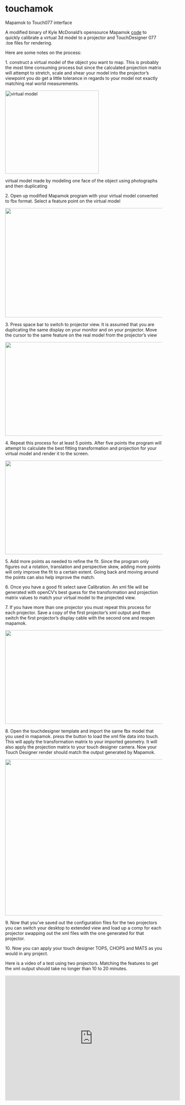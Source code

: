 touchamok
=========

Mapamok to Touch077 interface

<p>A modified binary of Kyle McDonald&#8217;s opensource Mapamok <a href="https://github.com/YCAMInterlab/ProCamToolkit/wiki/mapamok-(English)" title="code" target="_blank">code</a> to quickly calibrate a virtual 3d model to a projector and TouchDesigner 077 .toe files for rendering. 

Here are some notes on the process:</p>
<p><span id="more-73"></span></p>
<p>1. construct a virtual model of the object you want to map. This is probably the most time consuming process but since the calculated projection matrix will attempt to stretch, scale and shear your model into the projector&#8217;s viewpoint you do get a little tolerance in regards to your model not exactly matching real world measurements.</p>
<p><a href="http://jameshurlbut.net/wp/wp-content/uploads/2013/01/1.jpg"><img src="http://jameshurlbut.net/wp/wp-content/uploads/2013/01/1-300x266.jpg" alt="virtual model" title="virtual model" width="300" height="266" class="alignnone size-medium wp-image-74" /></a></p>
<p>virtual model made by modeling one face of the object using photographs and then duplicating</p>
<p>2. Open up modified Mapamok program with your virtual model converted to fbx format. Select a feature point on the virtual model</p>
<p><a href="http://jameshurlbut.net/wp/wp-content/uploads/2013/01/2.jpg"><img src="http://jameshurlbut.net/wp/wp-content/uploads/2013/01/2.jpg" alt="" title="model in mapamok" width="555" height="350" class="alignnone size-full wp-image-75" /></a></p>
<p>3. Press space bar to switch to projector view. It is assumed that you are duplicating the same display on your monitor and on your projector. Move the cursor to the same feature on the real model from the projector&#8217;s view</p>
<p><a href="http://jameshurlbut.net/wp/wp-content/uploads/2013/01/3.jpg"><img src="http://jameshurlbut.net/wp/wp-content/uploads/2013/01/3.jpg" alt="" title="adding correspondence" width="533" height="300" class="alignnone size-full wp-image-78" /></a></p>
<p>4. Repeat this process for at least 5 points. After five points the program will attempt to calculate the best fitting transformation and projection for your virtual model and render it to the screen.</p>
<p><a href="http://jameshurlbut.net/wp/wp-content/uploads/2013/01/4.jpg"><img src="http://jameshurlbut.net/wp/wp-content/uploads/2013/01/4.jpg" alt="" title="one projector calibrated" width="533" height="300" class="alignnone size-full wp-image-79" /></a></p>
<p>5. Add more points as needed to refine the fit. Since the program only figures out a rotation, translation and perspective skew, adding more points will only improve the fit to a certain extent. Going back and moving around the points can also help improve the match.</p>
<p>6. Once you have a good fit select save Calibration. An xml file will be generated with openCV&#8217;s best guess for the transformation and projection matrix values to match your virtual model to the projected view.</p>
<p>7. If you have more than one projector you must repeat this process for each projector. Save a copy of the first projector&#8217;s xml output and then switch the first projector&#8217;s display cable with the second one and reopen mapamok.</p>
<p><a href="http://jameshurlbut.net/wp/wp-content/uploads/2013/01/5.jpg"><img src="http://jameshurlbut.net/wp/wp-content/uploads/2013/01/5.jpg" alt="" title="two projectors calibrated on one model" width="533" height="300" class="alignnone size-full wp-image-76" /></a></p>
<p>8. Open the touchdesigner template and import the same fbx model that you used in mapamok. press the button to load the xml file data into touch. This will apply the transformation matrix to your imported geometry. It will also apply the projection matrix to your touch designer camera. Now your Touch Designer render should match the output generated by Mapamok.</p>
<p><a href="http://jameshurlbut.net/wp/wp-content/uploads/2013/01/6.jpg"><img src="http://jameshurlbut.net/wp/wp-content/uploads/2013/01/6.jpg" alt="" title="touchdesigner view" width="793" height="500" class="alignnone size-full wp-image-77" /></a></p>
<p>9. Now that you&#8217;ve saved out the configuration files for the two projectors you can switch your desktop to extended view and load up a comp for each projector swapping out the xml files with the one generated for that projector.</p>
<p>10. Now you can apply your touch designer TOPS, CHOPS and MATS as you would in any project.</p>
<p>Here is a video of a test using two projectors. Matching the features to get the xml output should take no longer than 10 to 20 minutes.</p>

<span class="vvqbox vvqvimeo" style="width:560px;height:400px;"><iframe id="vvq-73-vimeo-1" src="http://player.vimeo.com/video/51327074?title=1&amp;byline=1&amp;portrait=0&amp;fullscreen=1" width="560" height="400" frameborder="0"><a href="http://www.vimeo.com/51327074">http://www.vimeo.com/51327074</a></iframe></span>
